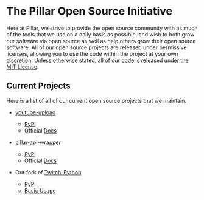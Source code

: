 # The Pillar Open Source Initiative

Here at Pillar, we strive to provide the open source community with as much of the tools that we use on a daily basis as possible, and wish to both grow our software via open source as well as help others grow their open source software. All of our open source projects are released under permissive licenses, allowing you to use the code within the project at your own discretion. Unless otherwise stated, all of our code is released under the [MIT License](https://docs.pillar.gg/MIT-License).

## Current Projects

Here is a list of all of our current open source projects that we maintain.

- [youtube-upload](https://github.com/pillargg/youtube-upload) 
    - [PyPi](https://pypi.org/project/pillar-youtube-upload/) 
    - Official [Docs](https://docs.pillar.gg/youtube-upload/)

- [pillar-api-wrapper](https://github.com/pillargg/pillar-api-wrapper/)
    - [PyPi](https://pypi.org/project/pillar-api-wrapper/)
    - Official [Docs](https://docs.pillar.gg/pillar-api-wrapper/)

- Our fork of [Twitch-Python](https://github.com/pillargg/Twitch-Python)
    - [PyPi](https://pypi.org/project/pillar-twitch-python)
    - [Basic Usage](https://github.com/pillargg/Twitch-Python#usage)

